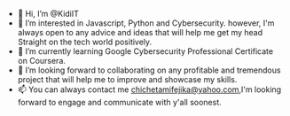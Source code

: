 - 👋 Hi, I’m @KidiIT 
- 👀 I’m interested in Javascript, Python and Cybersecurity. however, I'm always open to any advice and ideas that will help me get my head Straight on the tech world positively.
- 🌱 I’m currently learning Google Cybersecurity Professional Certificate on Coursera.
- 💞️ I’m looking forward to collaborating on any profitable and tremendous project that will help me to improve and showcase my skills.
- 📫 You can always contact me chichetamifejika@yahoo.com,I'm looking forward to engage and communicate with y'all soonest.

<!---
KidiIT/KidiIT is a ✨ special ✨ repository because its `README.md` (this file) appears on your GitHub profile.
You can click the Preview link to take a look at your changes.
--->
